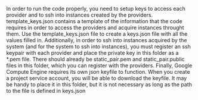 In order to run the code properly, you need to setup keys to access each provider and to ssh into instances created by the providers.
template_keys.json contains a template of the information that the code requires in order to access the providers and acquire instances throught them. Use the template_keys.json file to create a keys.json file with all the values filled in.
Additionally, in order to ssh into instances acquired by the system (and for the system to ssh into instances), you must register an ssh keypair with each provider and place the private key in this folder as a \*.pem file. There should already be static_pair.pem and static_pair.public files in this folder, which you can register with the providers.
Finally, Google Compute Engine requires its own json keyfile to function. When you create a project service account, you will be able to download the keyfile. It may be handy to place it in this folder, but it is not necessary as long as the path to the file is defined in keys.json